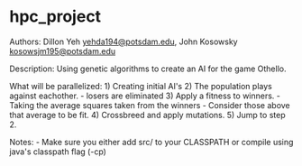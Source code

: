 # hpc_project
Authors: 
   Dillon Yeh <yehda194@potsdam.edu>,
   John Kosowsky <kosowsjm195@potsdam.edu>

Description: 
    Using genetic algorithms to create an AI for the game Othello.

What will be parallelized:
    1) Creating initial AI's
    2) The population plays against eachother.
        - losers are eliminated
    3) Apply a fitness to winners.
        - Taking the average squares taken from the winners
        - Consider those above that average to be fit.
    4) Crossbreed and apply mutations.
    5) Jump to step 2.

Notes:
    - Make sure you either add src/ to your CLASSPATH or compile using java's classpath flag (-cp)
    
